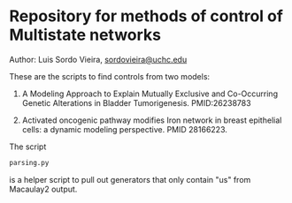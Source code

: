 # Repository for methods of control of Multistate networks

Author: Luis Sordo Vieira, sordovieira@uchc.edu

These are the scripts to find controls from two models:

1. A Modeling Approach to Explain Mutually Exclusive and Co-Occurring Genetic Alterations in Bladder Tumorigenesis.
PMID:26238783

2. Activated oncogenic pathway modifies Iron network in breast epithelial cells: a dynamic modeling perspective.
PMID 28166223.

  The script 
```bash
parsing.py
``` 

is a helper script to pull out generators that only contain "us" from Macaulay2 output.
